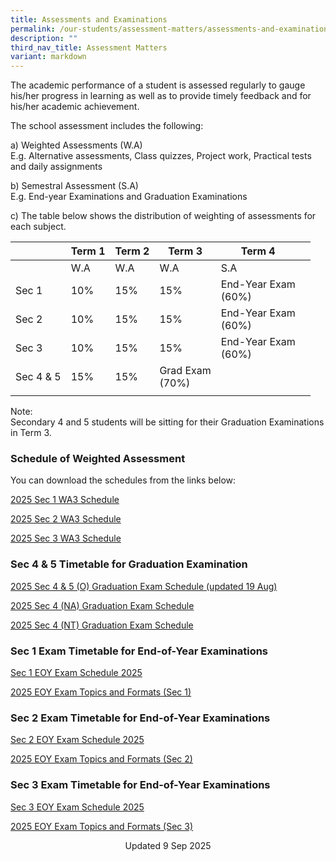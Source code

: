 ```yaml
---
title: Assessments and Examinations
permalink: /our-students/assessment-matters/assessments-and-examinations/
description: ""
third_nav_title: Assessment Matters
variant: markdown
---
```

The academic performance of a student is assessed regularly to gauge his/her progress in learning as well as to provide timely feedback and for his/her academic achievement.

The school assessment includes the following:

a) Weighted Assessments (W.A) <br>
E.g. Alternative assessments, Class quizzes, Project work, Practical tests and daily assignments

b) Semestral Assessment (S.A) <br>
E.g. End-year Examinations and Graduation Examinations

c) The table below shows the distribution of weighting of assessments for each subject.

| | Term 1 | Term 2 |Term 3  | Term 4 |  | 
|---|---|---|---|---|---|
| | W.A | W.A |  W.A | S.A |
| Sec 1 | 10% | 15% | 15% | End-Year Exam<br>(60%) |
| Sec 2 | 10% | 15% | 15% | End-Year Exam<br>(60%) |
| Sec 3 | 10% | 15% | 15% | End-Year Exam<br>(60%) |
|Sec 4 &amp; 5|15%|15%|Grad Exam<br>(70%)|
| | | | | | 

Note:&nbsp;<br>
Secondary 4 and 5 students will be sitting for their Graduation Examinations in Term 3. &nbsp;&nbsp;

### Schedule of Weighted Assessment

You can download the schedules from the links below:  

[2025 Sec 1 WA3 Schedule](/files/2025_WA3_PN_Sec_1_0807_1700hrs.pdf)

[2025 Sec 2 WA3 Schedule](/files/2025_WA3_PN_Sec_2_0807_1700hrs.pdf)

[2025 Sec 3 WA3 Schedule](/files/2025_WA3_PN_Sec_3_0807_1700hrs.pdf)

### Sec 4 &amp; 5 Timetable for Graduation Examination


[2025 Sec 4 &amp; 5 (O) Graduation Exam Schedule (updated 19 Aug)](/files/Copy_of_GE_2025_19_Aug_2025.pdf)

[2025 Sec 4 (NA) Graduation Exam Schedule](/files/2025_Sec_4_5_GE___NA_Level.pdf)

[2025 Sec 4 (NT) Graduation Exam Schedule](/files/2025_Sec_4_5_GE___NT_Level.pdf)


### Sec 1 Exam Timetable for End-of-Year Examinations
[Sec 1 EOY Exam Schedule 2025 ](/files/EOY_2025_2_Sep_Sec_1_new.pdf)

[2025 EOY Exam Topics and Formats (Sec 1)](/files/2025_S1_EOY_Topics_and_Format_List__1_.pdf)
  
### Sec 2 Exam Timetable for End-of-Year Examinations
[Sec 2 EOY Exam Schedule 2025](/files/EOY_2025_4_Sep_Sec_2__1_.pdf)

[2025 EOY Exam Topics and Formats (Sec 2)](/files/2025_S2_EOY_Topics_and_Format_List__1_.pdf)


### Sec 3 Exam Timetable for End-of-Year Examinations
[Sec 3 EOY Exam Schedule 2025](/files/EOY_2025_2_Sep_Sec_3_new.pdf)

[2025 EOY Exam Topics and Formats (Sec 3)](/files/2025_S3_EOY_Topics_and_Format_List_1.pdf)


<center> Updated 9 Sep 2025 </center>